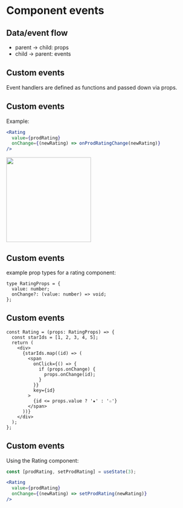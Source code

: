 # Component events

## Data/event flow

- parent → child: props
- child → parent: events

## Custom events

Event handlers are defined as functions and passed down via props.

## Custom events

Example:

```jsx
<Rating
  value={prodRating}
  onChange={(newRating) => onProdRatingChange(newRating)}
/>
```

<img src="assets/rating.png" style="width: 16em" />

## Custom events

example prop types for a rating component:

```tsx
type RatingProps = {
  value: number;
  onChange?: (value: number) => void;
};
```

## Custom events

```tsx
const Rating = (props: RatingProps) => {
  const starIds = [1, 2, 3, 4, 5];
  return (
    <div>
      {starIds.map((id) => (
        <span
          onClick={() => {
            if (props.onChange) {
              props.onChange(id);
            }
          }}
          key={id}
        >
          {id <= props.value ? '★' : '☆'}
        </span>
      ))}
    </div>
  );
};
```

## Custom events

Using the Rating component:

```jsx
const [prodRating, setProdRating] = useState(3);
```

```jsx
<Rating
  value={prodRating}
  onChange={(newRating) => setProdRating(newRating)}
/>
```
